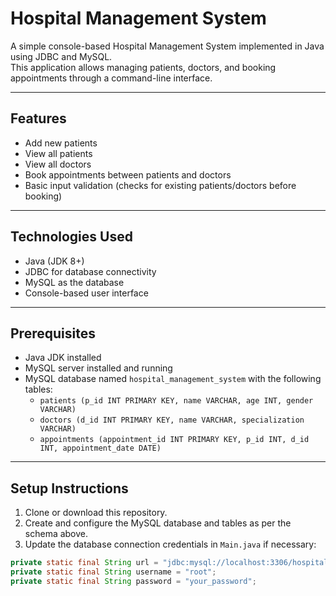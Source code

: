 # Hospital Management System

A simple console-based Hospital Management System implemented in Java using JDBC and MySQL.  
This application allows managing patients, doctors, and booking appointments through a command-line interface.

---

## Features

- Add new patients  
- View all patients  
- View all doctors  
- Book appointments between patients and doctors  
- Basic input validation (checks for existing patients/doctors before booking)  

---

## Technologies Used

- Java (JDK 8+)  
- JDBC for database connectivity  
- MySQL as the database  
- Console-based user interface  

---

## Prerequisites

- Java JDK installed  
- MySQL server installed and running  
- MySQL database named `hospital_management_system` with the following tables:
  - `patients (p_id INT PRIMARY KEY, name VARCHAR, age INT, gender VARCHAR)`  
  - `doctors (d_id INT PRIMARY KEY, name VARCHAR, specialization VARCHAR)`  
  - `appointments (appointment_id INT PRIMARY KEY, p_id INT, d_id INT, appointment_date DATE)`  

---

## Setup Instructions

1. Clone or download this repository.  
2. Create and configure the MySQL database and tables as per the schema above.  
3. Update the database connection credentials in `Main.java` if necessary:  

```java
private static final String url = "jdbc:mysql://localhost:3306/hospital_management_system";
private static final String username = "root";
private static final String password = "your_password";


